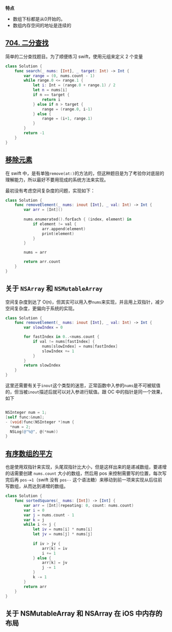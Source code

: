 
**特点**
- 数组下标都是从0开始的。
- 数组内存空间的地址是连续的

##  [704. 二分查找](https://leetcode.cn/problems/binary-search)

简单的二分查找题目。为了顺便练习 swift，使用元组来定义 2 个变量

``` swift
class Solution {
    func search(_ nums: [Int], _ target: Int) -> Int {
        var range = (0, nums.count - 1)
        while range.0 <= range.1 {
            let i: Int = (range.0 + range.1) / 2
            let n = nums[i]
            if n == target {
                return i
            } else if n > target {
                range = (range.0, i-1)
            } else {
                range = (i+1, range.1)
            }
        }
        return -1
    }
}
```

## [移除元素](https://leetcode.cn/problems/remove-element/)

在 swift 中，是有单独`remove(at:)`的方法的，但这种题目是为了考验你对底层的理解能力，所以最好不要用现成的系统方法来实现。

最初没有考虑空间复杂度的问题，实现如下：
``` swift
class Solution {
    func removeElement(_ nums: inout [Int], _ val: Int) -> Int {
        var arr = [Int]()
        
        nums.enumerated().forEach { (index, element) in
            if element != val {
                arr.append(element)
                print(element)
            } 
        }

        nums = arr

        return arr.count
    }
}
```


## 关于 `NSArray` 和 `NSMutableArray`

空间复杂度到达了 O(n)，但其实可以用入参`nums`来实现，并且用上双指针，减少空间复杂度，更偏向于系统的实现。

``` swift
class Solution {
    func removeElement(_ nums: inout [Int], _ val: Int) -> Int {
        var slowIndex = 0

        for fastIndex in 0..<nums.count {
            if val != nums[fastIndex] {
                nums[slowIndex] = nums[fastIndex]
                slowIndex += 1
            }
        }
        return slowIndex
    }
}
```

这里还需要有关于`inout`这个类型的迷思，正常函数中入参的`nums`是不可被赋值的，但当被`inout`描述后就可以对入参进行赋值。跟 OC 中的指针是同一个效果，如下
``` objective-c

NSInteger num = 1;
[self func:&num];
- (void)func(NSInteger *)num {
  *num = 2;
  NSLog(@"%@", @(*num))
}

```

## [有序数组的平方](https://leetcode.cn/problems/squares-of-a-sorted-array/)

也是使用双指针来实现，头尾双指针比大小，但是这样出来的是递减数组，要递增的话需要创建 `nums.count` 大小的数组，然后用 pos 来控制需要写的位置，每次写完后再 `pos-=1`（swift 没有 `pos--` 这个语法糖）来移动到前一项来实现从后往前写数组，从而达到递增的数组。

``` swift
class Solution {
    func sortedSquares(_ nums: [Int]) -> [Int] {
        var arr = [Int](repeating: 0, count: nums.count)
        var i = 0
        var j = nums.count - 1
        var k = j
        while i <= j {
            let iv = nums[i] * nums[i]
            let jv = nums[j] * nums[j]
            
            if iv > jv {
                arr[k] = iv
                i += 1
            } else {
                arr[k] = jv
                j -= 1
            }
            k -= 1
        }
        return arr
    }
}
```


## 关于 NSMutableArray 和 NSArray 在 iOS 中内存的布局
